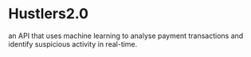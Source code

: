 # Hustlers2.0
an API that uses machine learning to analyse payment transactions and identify suspicious activity in real-time.
